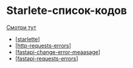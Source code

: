 # Starlete-список-кодов

[Смотри тут](https://github.com/encode/starlette/blob/master/starlette/status.py)

- [[starlette]]
- [[http-requests-errors]]
- [[fastapi-change-error-meaasage]]
- [[fastapi-requests-errors]]

[//begin]: # "Autogenerated link references for markdown compatibility"
[starlette]: starlette "Starlette"
[http-requests-errors]: http-requests-errors "Http-requests"
[fastapi-change-error-meaasage]: fastapi-change-error-meaasage "Fastapi-change-error-meaasage"
[fastapi-requests-errors]: fastapi-requests-errors "Fastapi-requests-errors"
[//end]: # "Autogenerated link references"